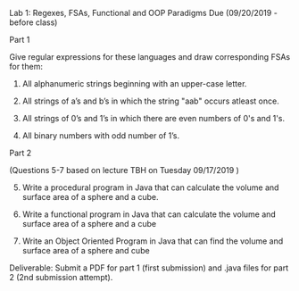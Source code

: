 Lab 1: Regexes, FSAs, Functional and OOP Paradigms
Due (09/20/2019 - before class)

Part 1

Give regular expressions for these languages and draw corresponding FSAs for them: 
1. All alphanumeric strings beginning with an upper-case letter.

2. All strings of a’s and b’s in which the string "aab" occurs atleast once.

3. All strings of 0’s and 1’s in which there are even numbers of 0's and 1's.

4. All binary numbers with odd number of 1’s. 

Part 2

(Questions 5-7 based on lecture TBH on Tuesday 09/17/2019 )

5. Write a procedural program in Java that can calculate the volume and surface area of a sphere and a cube. 

6. Write a functional program in Java that can calculate the volume and surface area of a sphere and a cube

7. Write an Object Oriented Program in Java that can find the volume and surface area of a sphere and cube

Deliverable: Submit a PDF for part 1 (first submission) and .java files for part 2 (2nd submission attempt). 
